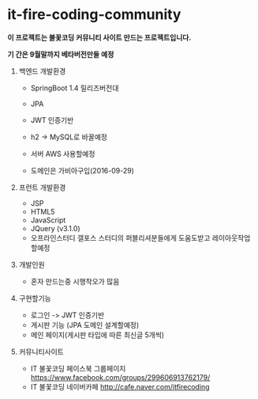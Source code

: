 # it-fire-coding-community
**이 프로젝트는 불꽃코딩 커뮤니티 사이트 만드는 프로젝트입니다.**

**기 간은 9월말까지 베타버전만들 예정**

1. 백엔드 개발환경
    * SpringBoot 1.4 릴리즈버전대 
    * JPA
    * JWT 인증기반 
    * h2 -> MySQL로 바꿀예정 
    
    * 서버 AWS 사용할예정 
    * 도메인은 가비아구입(2016-09-29)
        
2. 프런트 개발환경 
    * JSP
    * HTML5
    * JavaScript
    * JQuery (v3.1.0)
    * 오프라인스터디 갤포스 스터디의 퍼블리셔분들에게 도움도받고 레이아웃작업할예정
    
3. 개발인원
    * 혼자 만드는중 시행착오가 많음 
    
4. 구현할기능
    * 로그인 -> JWT 인증기반 
    * 게시판 기능 (JPA 도메인 설계할예정)
    * 메인 페이지(게시판 타입에 따른 최신글 5개씩)
    
5. 커뮤니티사이트
    * IT 불꽃코딩 페이스북 그룹페이지 <https://www.facebook.com/groups/299606913762179/>
    * IT 불꽃코딩 네이버카페 <http://cafe.naver.com/itfirecoding>